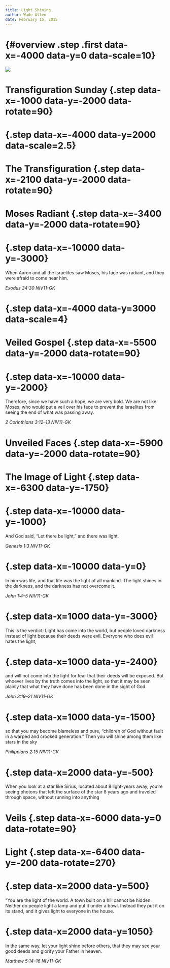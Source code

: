 ```yaml
---
title: Light Shining
author: Wade Allen 
date: February 15, 2015
---
```


# {#overview .step .first data-x=-4000 data-y=0 data-scale=10}

![](images/light-shining.jpg)

# Transfiguration Sunday {.step data-x=-1000 data-y=-2000 data-rotate=90}

# {.step data-x=-4000 data-y=2000 data-scale=2.5}

<!-- Mark 9:2-9 -->

# The Transfiguration {.step data-x=-2100 data-y=-2000 data-rotate=90}

# Moses Radiant {.step data-x=-3400 data-y=-2000 data-rotate=90}

# {.step data-x=-10000 data-y=-3000}

When Aaron and all the Israelites saw Moses, his face was radiant, and they were afraid to come near him. 

*Exodus 34:30 NIV11-GK*

# {.step data-x=-4000 data-y=3000 data-scale=4}

<!-- 2 Corinthians 4:3-6 -->

# Veiled Gospel {.step data-x=-5500 data-y=-2000 data-rotate=90}

# {.step data-x=-10000 data-y=-2000}

 Therefore, since we have such a hope, we are very bold. We are not like Moses, who would put a veil over his face to prevent the Israelites from seeing the end of what was passing away.

*2 Corinthians 3:12–13 NIV11-GK*

# Unveiled Faces {.step data-x=-5900 data-y=-2000 data-rotate=90}

# The Image of Light {.step data-x=-6300 data-y=-1750}

# {.step data-x=-10000 data-y=-1000}

And God said, “Let there be light,” and there was light.

*Genesis 1:3 NIV11-GK*

# {.step data-x=-10000 data-y=0}

 In him was life, and that life was the light of all mankind. The light shines in the darkness, and the darkness has not overcome it.

*John 1:4–5 NIV11-GK*

# {.step data-x=1000 data-y=-3000}

This is the verdict: Light has come into the world, but people loved darkness instead of light because their deeds were evil. Everyone who does evil hates the light, 

# {.step data-x=1000 data-y=-2400}

and will not come into the light for fear that their deeds will be exposed. But whoever lives by the truth comes into the light, so that it may be seen plainly that what they have done has been done in the sight of God.

*John 3:19–21 NIV11-GK*

# {.step data-x=1000 data-y=-1500}

so that you may become blameless and pure, “children of God without fault in a warped and crooked generation.” Then you will shine among them like stars in the sky

*Philippians 2:15 NIV11-GK*

# {.step data-x=2000 data-y=-500}

When you look at a star like Sirius, located about 8 light-years away, you’re seeing photons that left the surface of the star 8 years ago and traveled through space, without running into anything

# Veils {.step data-x=-6000 data-y=0 data-rotate=90}

# Light {.step data-x=-6400 data-y=-200 data-rotate=270}

# {.step data-x=2000 data-y=500}

“You are the light of the world. A town built on a hill cannot be hidden. Neither do people light a lamp and put it under a bowl. Instead they put it on its stand, and it gives light to everyone in the house. 

# {.step data-x=2000 data-y=1050}

In the same way, let your light shine before others, that they may see your good deeds and glorify your Father in heaven.

*Matthew 5:14–16 NIV11-GK*





